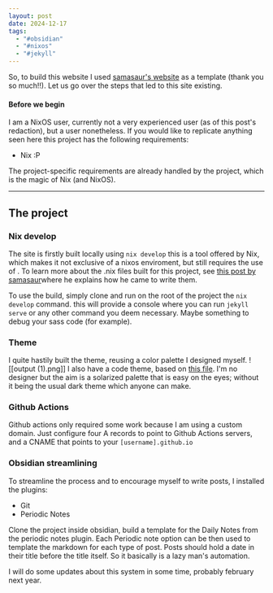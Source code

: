 ```yaml
---
layout: post
date: 2024-12-17
tags:
  - "#obsidian"
  - "#nixos"
  - "#jekyll"
---
```

So, to build this website I used [samasaur's website](https://github.com/Samasaur1/samasaur1.github.io/tree/main) as a template (thank you so much!!). Let us go over the steps that led to this site existing.
#### Before we begin
I am a NixOS user, currently not a very experienced user (as of this post's redaction), but a user nonetheless. If you would like to replicate anything seen here this project has the following requirements:
- Nix :P

The project-specific requirements are already handled by the project, which is the magic of Nix (and NixOS).

---
## The project
### Nix develop
The site is firstly built locally using `nix develop` this is a tool offered by Nix, which makes it not exclusive of a nixos enviroment, but still requires the use of . To learn more about the .nix files built for this project, see [this post by samasaur](https://samasaur1.github.io/blog/building-my-site-with-nix)where he explains how he came to write them.

To use the build, simply clone and run on the root of the project the `nix develop` command. this will provide a console where you can run `jekyll serve` or any other command you deem necessary. Maybe something to debug your sass code (for example). 
### Theme
I quite hastily built the theme, reusing a color palette I designed myself. 
![[output (1).png]]
I also have a code theme, based on [this file](https://github.com/Samasaur1/samasaur1.github.io/blob/09e557fabd412607c7da8e5919b5015e12f3a1c6/assets/css/github.css#L4). I'm no designer but the aim is a solarized palette that is easy on the eyes; without it being the usual dark theme which anyone can make. 
### Github Actions
Github actions only required some work because I am using a custom domain. 
Just configure four A records to point to Github Actions servers, and a CNAME that points to your `[username].github.io`  


### Obsidian streamlining
To streamline the process and to encourage myself to write posts, I installed the plugins:
- Git
- Periodic Notes

Clone the project inside obsidian, build a template for the Daily Notes from the periodic notes plugin. Each Periodic note option can be then used to template the markdown for each type of post. Posts should hold a date in their title before the title itself. So it basically is a lazy man's automation. 

I will do some updates about this system in some time, probably february next year. 
